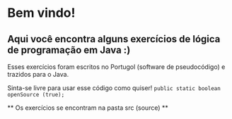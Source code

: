 # Bem vindo! #

## Aqui você encontra alguns exercícios de lógica de programação em Java :) ##

Esses exercícios foram escritos no Portugol (software de pseudocódigo) e trazidos para o Java.

Sinta-se livre para usar esse código como quiser! ```public static boolean openSource (true);```

** Os exercícios se encontram na pasta src (source) **
